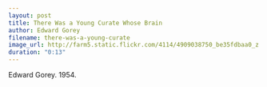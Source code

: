 ```yaml
---
layout: post
title: There Was a Young Curate Whose Brain
author: Edward Gorey
filename: there-was-a-young-curate
image_url: http://farm5.static.flickr.com/4114/4909038750_be35fdbaa0_z.jpg?zz=1
duration: "0:13"
---
```


Edward Gorey.  1954.
